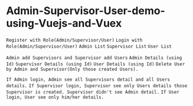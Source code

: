# Admin-Supervisor-User-demo-using-Vuejs-and-Vuex

```Register with Role(Admin/Supervisor/User)```
```Login with Role(Admin/Supervisor/User)```
```Admin List```
```Supervisor List```
```User List```

```Admin add Supervisors and Supervisor add Users```
```Admin Details (using Id)```
```Supervisor Details (using Id)```
```User Details (using Id)```
```Delete User by Admin and Supervisor(Only those created Users).```

```If Admin login, Admin see all Supervisors detail and all Users details.```
```If Supervisor login, Supervisor see only Users details those Supervisor is created. Supervisor didn't see Admin detail.```
```If User login, User see only him/her details.```
